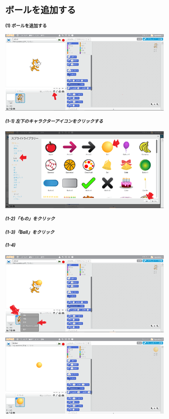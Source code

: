 # ボールを追加する

#### (1) ボールを追加する 
![](create_ball_001b.png)
##### (1-1) 左下のキャラクターアイコンをクリックする

![](create_ball_002a.png)
##### (1-2)「もの」をクリック
##### (1-3)「Ball」をクリック
##### (1-4) 

![](create_ball_003a.png)

![](create_ball_004a.png)